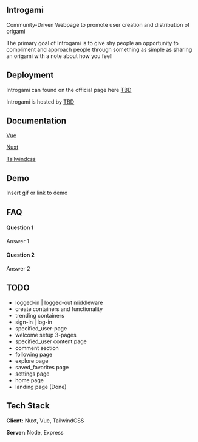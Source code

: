 
## Introgami

Community-Driven Webpage to promote user creation and distribution of origami

The primary goal of Introgami is to give shy people an opportunity to compliment and approach people through something as simple as sharing an origami with a note about how you feel!
## Deployment

Introgami can found on the official page here  [TBD](https://vuejs.org/guide/introduction.html)

Introgami is hosted by [TBD](https://vuejs.org/guide/introduction.html)




## Documentation

[Vue](https://vuejs.org/guide/introduction.html)

[Nuxt](https://nuxtjs.org/docs/get-started/installation)

[Tailwindcss](https://tailwindcss.com/docs/installation)


## Demo

Insert gif or link to demo


## FAQ

#### Question 1

Answer 1

#### Question 2

Answer 2

## TODO 

- logged-in | logged-out middleware
- create containers and functionality
- trending containers
- sign-in | log-in
- specified_user-page
- welcome setup 3-pages
- specified_user content page 
- comment section
- following page
- explore page
- saved_favorites page
- settings page
- home page
- landing page (Done)
## Tech Stack

**Client:** Nuxt, Vue, TailwindCSS

**Server:** Node, Express

